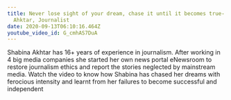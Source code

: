 ```yaml
---
title: Never lose sight of your dream, chase it until it becomes true- Shabina
  Ahktar, Journalist
date: 2020-09-13T06:10:16.464Z
youtube_video_id: G_cmhAS7DuA
---
```

Shabina Akhtar has 16+ years of experience in journalism. After working in 4 big media companies she started her own news portal eNewsroom to restore journalism ethics and report the stories neglected by mainstream media. Watch the video to know how Shabina has chased her dreams with ferocious intensity and learnt from her failures to become successful and independent